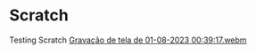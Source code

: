 # Scratch
Testing Scratch
[Gravação de tela de 01-08-2023 00:39:17.webm](https://github.com/D4Fi/Scratch/assets/139288494/00c718cd-3e9d-4f60-9d98-76c12f71a60c)
